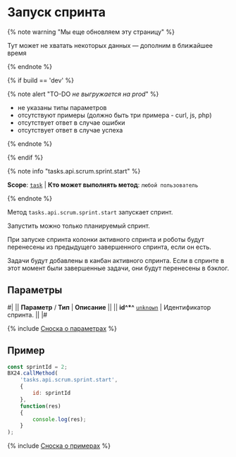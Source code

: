 # Запуск спринта

{% note warning "Мы еще обновляем эту страницу" %}

Тут может не хватать некоторых данных — дополним в ближайшее время

{% endnote %}

{% if build == 'dev' %}

{% note alert "TO-DO _не выгружается на prod_" %}

- не указаны типы параметров
- отсутствуют примеры (должно быть три примера - curl, js, php)
- отсутствует ответ в случае ошибки
- отсутствует ответ в случае успеха
 
{% endnote %}

{% endif %}

{% note info "tasks.api.scrum.sprint.start" %}

**Scope**: [`task`](../../../scopes/permissions.md) | **Кто может выполнять метод**: `любой пользователь`

{% endnote %}

Метод `tasks.api.scrum.sprint.start` запускает спринт.

Запустить можно только планируемый спринт.

При запуске спринта колонки активного спринта и роботы будут перенесены из предыдущего завершенного спринта, если он есть.

Задачи будут добавлены в канбан активного спринта. Если в спринте в этот момент были завершенные задачи, они будут перенесены в бэклог.

## Параметры

#|
|| **Параметр** / **Тип** | **Описание** ||
|| **id^*^**
[`unknown`](../../../data-types.md) | Идентификатор спринта. ||
|#

{% include [Сноска о параметрах](../../../../_includes/required.md) %}

## Пример

```js
const sprintId = 2;
BX24.callMethod(
    'tasks.api.scrum.sprint.start',
    {
        id: sprintId
    },
    function(res)
    {
        console.log(res);
    }
);
```

{% include [Сноска о примерах](../../../../_includes/examples.md) %}